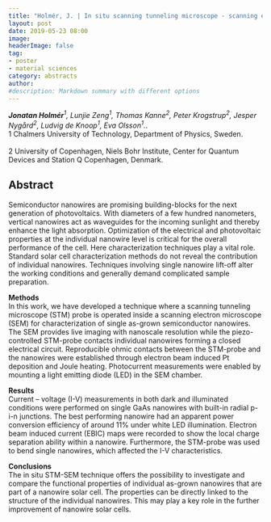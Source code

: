 ```yaml
---
title: "Holmér, J. | In situ scanning tunneling microscope - scanning electron microscope characterization of photovoltaic properties of single GaAs nanowires"
layout: post
date: 2019-05-23 08:00
image:
headerImage: false
tag:
- poster
- material sciences
category: abstracts
author:
#description: Markdown summary with different options
---
```


_**Jonatan Holmér**<sup>1</sup>, Lunjie Zeng<sup>1</sup>, Thomas Kanne<sup>2</sup>, Peter Krogstrup<sup>2</sup>, Jesper Nygård<sup>2</sup>, Ludvig de Knoop<sup>1</sup>, Eva Olsson<sup>1</sup>._.<br/>
1 Chalmers University of Technology, Department of Physics, Sweden.<br/>  
2 University of Copenhagen, Niels Bohr Institute, Center for Quantum Devices and Station Q Copenhagen, Denmark.<br/>

## Abstract

Semiconductor nanowires are promising building-blocks for the next generation of photovoltaics. With diameters of a few hundred nanometers, vertical nanowires act as waveguides for the incoming sunlight and thereby enhance the light absorption. Optimization of the electrical and photovoltaic properties at the individual nanowire level is critical for the overall performance of the cell. Here characterization techniques play a vital role. Standard solar cell characterization methods do not reveal the contribution of individual nanowires. Techniques involving single nanowire lift-off alter the working conditions and generally demand complicated sample preparation.<br/>

**Methods**<br/>
In this work, we have developed a technique where a scanning tunneling microscope (STM) probe is operated inside a scanning electron microscope (SEM) for characterization of single as-grown semiconductor nanowires. The SEM provides live imaging with nanoscale resolution while the piezo-controlled STM-probe contacts individual nanowires forming a closed electrical circuit. Reproducible ohmic contacts between the STM-probe and the nanowires were established through electron beam induced Pt deposition and Joule heating. Photocurrent measurements were enabled by mounting a light emitting diode (LED) in the SEM chamber.<br/>

**Results**<br/>
Current – voltage (I-V) measurements in both dark and illuminated conditions were performed on single GaAs nanowires with built-in radial p-i-n junctions. The best performing nanowire had an apparent power conversion efficiency of around 11% under white LED illumination. Electron beam induced current (EBIC) maps were recorded to show the local charge separation ability within a nanowire. Furthermore, the STM-probe was used to bend single nanowires, which affected the I-V characteristics.<br/>

**Conclusions**<br/>
The in situ STM-SEM technique offers the possibility to investigate and compare the functional
properties of individual as-grown nanowires that are part of a nanowire solar cell. The properties can be directly linked to the structure of the individual nanowires. This may play a key role in the further improvement of nanowire solar cells.<br/>
